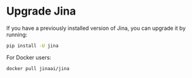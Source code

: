 # Upgrade Jina

If you have a previously installed version of Jina, you can upgrade it by running:

```bash
pip install -U jina
```

For Docker users: 

```bash
docker pull jinaai/jina
```
